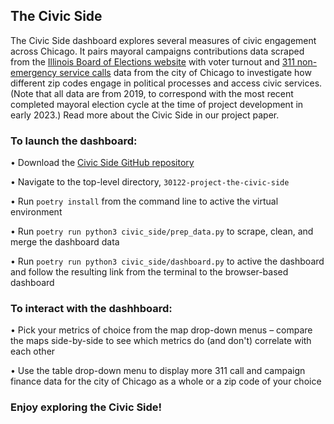 
## The Civic Side

The Civic Side dashboard explores several measures of civic engagement across Chicago. It pairs mayoral campaigns contributions data scraped from the [Illinois Board of Elections website](https://www.elections.il.gov/CampaignDisclosure/ContributionSearchByCommittees.aspx) with voter turnout and [311 non-emergency service calls](https://www.chicago.gov/city/en/depts/311.html) data from the city of Chicago to investigate how different zip codes engage in political processes and access civic services. (Note that all data are from 2019, to correspond with the most recent completed mayoral election cycle at the time of project development in early 2023.) Read more about the Civic Side in our project paper.

### To launch the dashboard:

• Download the [Civic Side GitHub repository](https://github.com/uchicago-capp122-spring23/30122-project-the-civic-side)

• Navigate to the top-level directory, `30122-project-the-civic-side`

• Run `poetry install` from the command line to active the virtual environment

• Run `poetry run python3 civic_side/prep_data.py` to scrape, clean, and merge the dashboard data

• Run `poetry run python3 civic_side/dashboard.py` to active the dashboard and follow the resulting link from the terminal to the browser-based dashboard

### To interact with the dashhboard:

• Pick your metrics of choice from the map drop-down menus – compare the maps side-by-side to see which metrics do (and don't) correlate with each other

• Use the table drop-down menu to display more 311 call and campaign finance data for the city of Chicago as a whole or a zip code of your choice

### Enjoy exploring the Civic Side!
